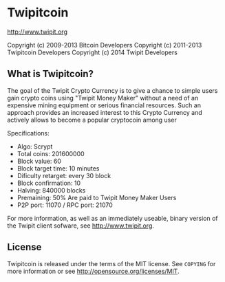 Twipitcoin
================================

http://www.twipit.org

Copyright (c) 2009-2013 Bitcoin Developers
Copyright (c) 2011-2013 Twipitcoin Developers
Copyright (c) 2014 Twipit Developers

What is Twipitcoin?
----------------

The goal of the Twipit Crypto Currency is to give a chance to simple users gain crypto coins using "Twipit Money Maker" without 
a need of an expensive mining equipment or serious financial resources. Such an approach provides an increased interest to 
this Сrypto Сurrency and actively allows to become a popular cryptocoin among user

Specifications:

- Algo: Scrypt
- Total coins: 201600000
- Block value: 60
- Block target time: 10 minutes
- Dificulty retarget: every 30 block
- Block confirmation: 10
- Halving: 840000 blocks
- Premaining: 50% Are paid to Twipit Money Maker Users
- P2P port: 11070 / RPC port: 21070

For more information, as well as an immediately useable, binary version of
the Twipit client sofware, see http://www.twipit.org.

License
-------

Twipitcoin is released under the terms of the MIT license. See `COPYING` for more
information or see http://opensource.org/licenses/MIT.

